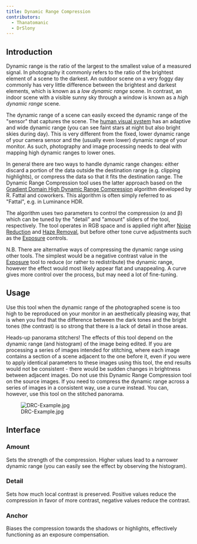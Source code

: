 ```yaml
---
title: Dynamic Range Compression
contributors:
  - Thanatomanic
  - DrSlony
---
```


## Introduction

Dynamic range is the ratio of the largest to the smallest value of a
measured signal. In photography it commonly refers to the ratio of the
brightest element of a scene to the darkest. An outdoor scene on a very
foggy day commonly has very little difference between the brightest and
darkest elements, which is known as a *low dynamic range* scene. In
contrast, an indoor scene with a visible sunny sky through a window is
known as a *high dynamic range* scene.

The dynamic range of a scene can easily exceed the dynamic range of the
"sensor" that captures the scene. The [human visual
system](https://en.wikipedia.org/wiki/Dynamic_range#Human_perception)
has an adaptive and wide dynamic range (you can see faint stars at night
but also bright skies during day). This is very different from the
fixed, lower dynamic range of your camera sensor and the (usually even
lower) dynamic range of your monitor. As such, photography and image
processing needs to deal with mapping high dynamic ranges to lower ones.

In general there are two ways to handle dynamic range changes: either
discard a portion of the data outside the destination range (e.g.
clipping highlights), or compress the data so that it fits the
destination range. The Dynamic Range Compression tool uses the latter
approach based on the [Gradient Domain High Dynamic Range
Compression](http://www.cs.huji.ac.il/~danix/hdr/) algorithm developed
by R. Fattal and coworkers. This algorithm is often simply referred to
as "Fattal", e.g. in Luminance HDR.

The algorithm uses two parameters to control the compression (α and β)
which can be tuned by the "detail" and "amount" sliders of the tool,
respectively. The tool operates in RGB space and is applied right after
[Noise Reduction](noise_reduction) and [Haze
Removal](Haze_Removal.md), but before other tone curve
adjustments such as the [Exposure](exposure) controls.

N.B. There are alternative ways of compressing the dynamic range using
other tools. The simplest would be a negative contrast value in the
[Exposure](exposure) tool to reduce (or rather to
redistribute) the dynamic range, however the effect would most likely
appear flat and unappealing. A curve gives more control over the
process, but may need a lot of fine-tuning.

## Usage

Use this tool when the dynamic range of the photographed scene is too
high to be reproduced on your monitor in an aesthetically pleasing way,
that is when you find that the difference between the dark tones and the
bright tones (the contrast) is so strong that there is a lack of detail
in those areas.

Heads-up panorama stitchers! The effects of this tool depend on the
dynamic range (and histogram) of the image being edited. If you are
processing a series of images intended for stitching, where each image
contains a section of a scene adjacent to the one before it, even if you
were to apply identical parameters to these images using this tool, the
end results would not be consistent - there would be sudden changes in
brightness between adjacent images. Do not use this Dynamic Range
Compression tool on the source images. If you need to compress the
dynamic range across a series of images in a consistent way, use a curve
instead. You can, however, use this tool on the stitched panorama.

<figure>
<img src="/images/DRC-Example.jpg" title="DRC-Example.jpg" />
<figcaption>DRC-Example.jpg</figcaption>
</figure>

## Interface

### Amount

Sets the strength of the compression. Higher values lead to a narrower
dynamic range (you can easily see the effect by observing the
histogram).

### Detail

Sets how much local contrast is preserved. Positive values reduce the
compression in favor of more contrast, negative values reduce the
contrast.

### Anchor

Biases the compression towards the shadows or highlights, effectively
functioning as an exposure compensation.
